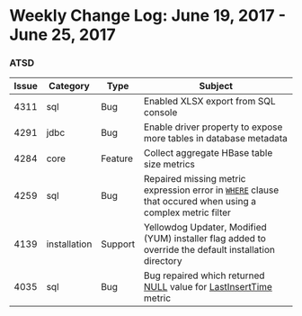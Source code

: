 Weekly Change Log: June 19, 2017 - June 25, 2017
==================================================

### ATSD

| Issue| Category    | Type    | Subject              |
|------|-------------|---------|----------------------|
| 4311 | sql | Bug | Enabled XLSX export from SQL console |
| 4291 | jdbc | Bug | Enable driver property to expose more tables in database metadata |
| 4284 | core | Feature | Collect aggregate HBase table size metrics |
| 4259 | sql | Bug | Repaired missing metric expression error in [`WHERE`](https://github.com/axibase/atsd/tree/master/api/sql#where-clause) clause that occured when using a complex metric filter |
| 4139 | installation | Support | Yellowdog Updater, Modified (YUM) installer flag added to override the default installation directory |
| 4035 | sql | Bug | Bug repaired which returned [NULL](https://github.com/axibase/atsd/tree/master/api/sql#null) value for [LastInsertTime](https://github.com/axibase/atsd/tree/master/api/sql#columns) metric|